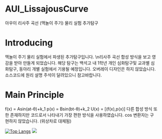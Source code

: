 # AUI_LissajousCurve
아우이 리사주 곡선 (맥놀이 주기) 물리 실험 추가탐구

# Introducing
맥놀이 주기 물리 실험에서 파생된 추가탐구입니다.
\n리사주 곡선 합성 방식을 보고 영감을 받아 만들게 되었습니다.
해당 탐구는 백석고 내 1학년 개인 심화탐구및 교과별 심화탐구, 동아리 개별 실험에서 기용될 예정입니다.
오버레이 디자인은 하지 않았습니다.
소스코드에 원리 설명 주석이 달려있으니 참고바랍니다.

# Main Principle
f(x) = Asin(at-θ)+k_1
p(x) = Bsin(bt-θ)+k_2
U(x) = [(f(x),p(x)]
다른 합성 방식 또한 존재하지만 코드로서 나타내기 가장 편한 방식을 사용하였습니다.
cos 변환자는 구현하지 않았습니다. (위상차로 대체됨)

[![Top Langs](https://github-readme-stats.vercel.app/api/top-langs/?username=s.dumbman)](https://github.com/s.dumbman/github-readme-stats)
<a href="https://github.com/seondal"><img src="https://hits.seeyoufarm.com/api/count/incr/badge.svg?url=https%3A%2F%2Fgithub.com%2Fseondal&count_bg=%23000000&title_bg=%23000000&icon=github.svg&icon_color=%23E7E7E7&title=GitHub&edge_flat=false)"/></a>
